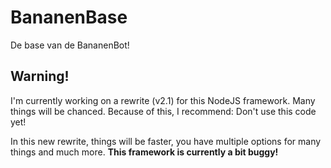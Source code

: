# BananenBase
De base van de BananenBot!

## Warning!
I'm currently working on a rewrite (v2.1) for this NodeJS framework. Many things will be chanced. Because of this, I recommend: Don't use this code yet!

In this new rewrite, things will be faster, you have multiple options for many things and much more. **This framework is currently a bit buggy!**
